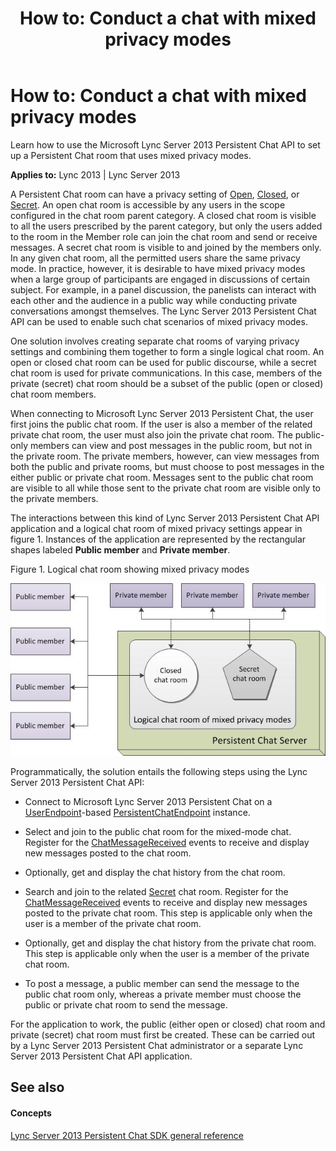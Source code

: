 ﻿---
title: 'How to: Conduct a chat with mixed privacy modes'
TOCTitle: 'How to: Conduct a chat with mixed privacy modes'
ms:assetid: 278b2fe3-2f83-456c-8053-c8df38f46fe6
ms:mtpsurl: https://msdn.microsoft.com/en-us/library/Dn465895(v=office.15)
ms:contentKeyID: 57101349
ms.date: 07/24/2014
mtps_version: v=office.15
---

# How to: Conduct a chat with mixed privacy modes

Learn how to use the Microsoft Lync Server 2013 Persistent Chat API to set up a Persistent Chat room that uses mixed privacy modes.


**Applies to:** Lync 2013 | Lync Server 2013

A Persistent Chat room can have a privacy setting of [Open](https://msdn.microsoft.com/en-us/library/jj267572\(v=office.15\)), [Closed](https://msdn.microsoft.com/en-us/library/jj267572\(v=office.15\)), or [Secret](https://msdn.microsoft.com/en-us/library/jj267572\(v=office.15\)). An open chat room is accessible by any users in the scope configured in the chat room parent category. A closed chat room is visible to all the users prescribed by the parent category, but only the users added to the room in the Member role can join the chat room and send or receive messages. A secret chat room is visible to and joined by the members only. In any given chat room, all the permitted users share the same privacy mode. In practice, however, it is desirable to have mixed privacy modes when a large group of participants are engaged in discussions of certain subject. For example, in a panel discussion, the panelists can interact with each other and the audience in a public way while conducting private conversations amongst themselves. The Lync Server 2013 Persistent Chat API can be used to enable such chat scenarios of mixed privacy modes.

One solution involves creating separate chat rooms of varying privacy settings and combining them together to form a single logical chat room. An open or closed chat room can be used for public discourse, while a secret chat room is used for private communications. In this case, members of the private (secret) chat room should be a subset of the public (open or closed) chat room members.

When connecting to Microsoft Lync Server 2013 Persistent Chat, the user first joins the public chat room. If the user is also a member of the related private chat room, the user must also join the private chat room. The public-only members can view and post messages in the public room, but not in the private room. The private members, however, can view messages from both the public and private rooms, but must choose to post messages in the either public or private chat room. Messages sent to the public chat room are visible to all while those sent to the private chat room are visible only to the private members.

The interactions between this kind of Lync Server 2013 Persistent Chat API application and a logical chat room of mixed privacy settings appear in figure 1. Instances of the application are represented by the rectangular shapes labeled **Public member** and **Private member**.

Figure 1. Logical chat room showing mixed privacy modes

  
![Logical chat room of mixed privacy modes](images/Dn465895.Howtoconductchatwithmixedprivacymodes_Fig01(Office.15).jpg "Logical chat room of mixed privacy modes")

Programmatically, the solution entails the following steps using the Lync Server 2013 Persistent Chat API:

  - Connect to Microsoft Lync Server 2013 Persistent Chat on a [UserEndpoint](https://msdn.microsoft.com/en-us/library/hh348819\(v=office.15\))-based [PersistentChatEndpoint](https://msdn.microsoft.com/en-us/library/jj267567\(v=office.15\)) instance.

  - Select and join to the public chat room for the mixed-mode chat. Register for the [ChatMessageReceived](https://msdn.microsoft.com/en-us/library/jj266375\(v=office.15\)) events to receive and display new messages posted to the chat room.

  - Optionally, get and display the chat history from the chat room.

  - Search and join to the related [Secret](https://msdn.microsoft.com/en-us/library/jj267572\(v=office.15\)) chat room. Register for the [ChatMessageReceived](https://msdn.microsoft.com/en-us/library/jj266375\(v=office.15\)) events to receive and display new messages posted to the private chat room. This step is applicable only when the user is a member of the private chat room.

  - Optionally, get and display the chat history from the private chat room. This step is applicable only when the user is a member of the private chat room.

  - To post a message, a public member can send the message to the public chat room only, whereas a private member must choose the public or private chat room to send the message.

For the application to work, the public (either open or closed) chat room and private (secret) chat room must first be created. These can be carried out by a Lync Server 2013 Persistent Chat administrator or a separate Lync Server 2013 Persistent Chat API application.

## See also

#### Concepts

[Lync Server 2013 Persistent Chat SDK general reference](lync-server-2013-persistent-chat-sdk-general-reference.md)

